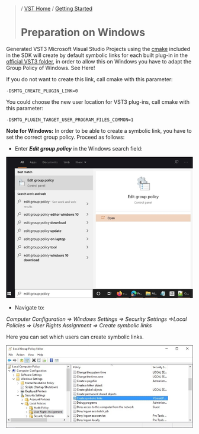 >/ [VST Home](../Index.md) / [Getting Started](../Getting+Started/Index.md)
>
># Preparation on Windows

Generated VST3 Microsoft Visual Studio Projects using the [cmake](https://cmake.org/) included in the SDK will create by default symbolic links for each built plug-in in the [official VST3 folder](../Technical+Documentation/Locations+Format/Plugin+Locations.md), in order to allow this on Windows you have to adapt the Group Policy of Windows. See Here!

If you do not want to create this link, call cmake with this parameter:

    -DSMTG_CREATE_PLUGIN_LINK=0

You could choose the new user location for VST3 plug-ins, call cmake with this parameter:

    -DSMTG_PLUGIN_TARGET_USER_PROGRAM_FILES_COMMON=1

**Note for Windows:** In order to be able to create a symbolic link, you have to set the correct group policy. Proceed as follows:

- Enter ***Edit group policy*** in the Windows search field:

![getting_started_2](/resources/getting_started_2.jpg)

- Navigate to:

*Computer Configuration => Windows Settings => Security Settings =>Local Policies => User Rights Assignment => Create symbolic links*

Here you can set which users can create symbolic links.

![getting_started_3](/resources/getting_started_3.jpg)